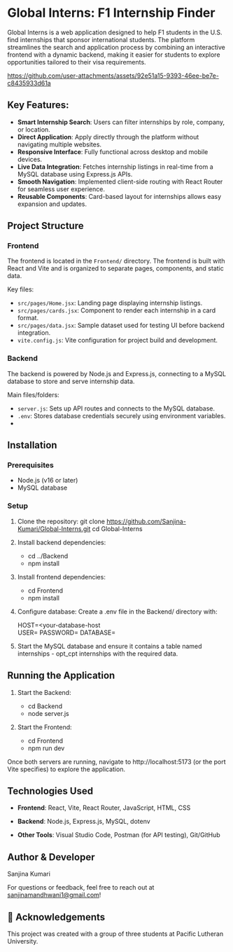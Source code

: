 # Global Interns: F1 Internship Finder

Global Interns is a web application designed to help F1 students in the U.S. find internships that sponsor international students. The platform streamlines the search and application process by combining an interactive frontend with a dynamic backend, making it easier for students to explore opportunities tailored to their visa requirements.

https://github.com/user-attachments/assets/92e51a15-9393-46ee-be7e-c8435933d61a

## Key Features:
- **Smart Internship Search**: Users can filter internships by role, company, or location.
- **Direct Application**: Apply directly through the platform without navigating multiple websites.
- **Responsive Interface**: Fully functional across desktop and mobile devices.
- **Live Data Integration**: Fetches internship listings in real-time from a MySQL database using Express.js APIs.
- **Smooth Navigation**: Implemented client-side routing with React Router for seamless user experience.
- **Reusable Components**: Card-based layout for internships allows easy expansion and updates.

## Project Structure

### Frontend
The frontend is located in the `Frontend/` directory. The frontend is built with React and Vite and is organized to separate pages, components, and static data.

Key files:
- `src/pages/Home.jsx`: Landing page displaying internship listings.
- `src/pages/cards.jsx`: Component to render each internship in a card format.
- `src/pages/data.jsx`: Sample dataset used for testing UI before backend integration.
- `vite.config.js`: Vite configuration for project build and development.

### Backend
The backend is powered by Node.js and Express.js, connecting to a MySQL database to store and serve internship data.

Main files/folders:
- `server.js`: Sets up API routes and connects to the MySQL database.
- `.env`: Stores database credentials securely using environment variables.
- 
## Installation

### Prerequisites
- Node.js (v16 or later)
- MySQL database

### Setup

1. Clone the repository:
   git clone https://github.com/Sanjina-Kumari/Global-Interns.git
   cd Global-Interns

2. Install backend dependencies:
    - cd ../Backend
    - npm install

3. Install frontend dependencies:
    - cd Frontend
    - npm install

4. Configure database: Create a .env file in the Backend/ directory with:
    >
    HOST=<your-database-host     
    USER=<your-database-username>
    PASSWORD=<your-database-password>
    DATABASE=<your-database-name>

5. Start the MySQL database and ensure it contains a table named internships - opt_cpt     internships with the required data.

## Running the Application

1. Start the Backend:
    - cd Backend
    - node server.js

2. Start the Frontend:
   - cd Frontend
   - npm run dev

Once both servers are running, navigate to http://localhost:5173 (or the port Vite specifies) to explore the application.


## Technologies Used
- **Frontend**: React, Vite, React Router, JavaScript, HTML, CSS

- **Backend**: Node.js, Express.js, MySQL, dotenv

- **Other Tools**: Visual Studio Code, Postman (for API testing), Git/GitHub

## Author & Developer
 Sanjina Kumari 
  
For questions or feedback, feel free to reach out at sanjinamandhwani1@gmail.com!

## 📜 Acknowledgements
This project was created with a group of three students at Pacific Lutheran University.
